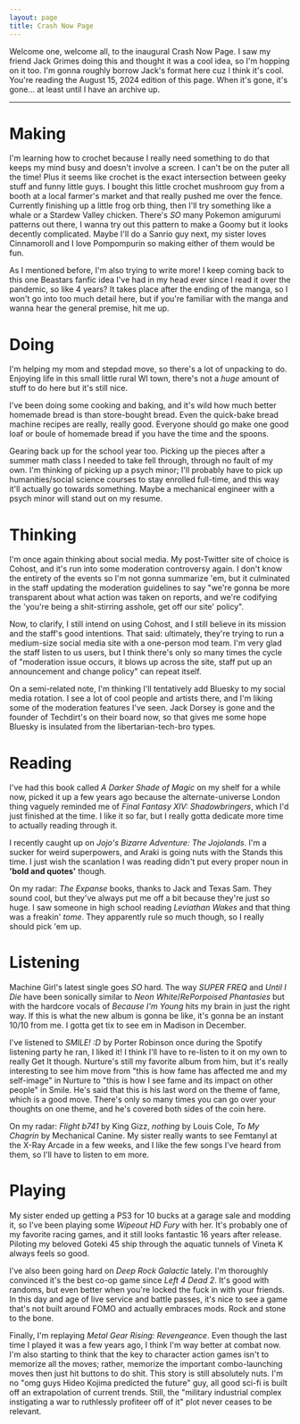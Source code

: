 ```yaml
---
layout: page
title: Crash Now Page
---
```


Welcome one, welcome all, to the inaugural Crash Now Page. I saw my friend Jack Grimes doing this and thought it was a cool idea, so I'm hopping on it too. I'm gonna roughly borrow Jack's format here cuz I think it's cool. You're reading the August 15, 2024 edition of this page. When it's gone, it's gone... at least until I have an archive up. 

---- 
# Making 
I'm learning how to crochet because I really need something to do that keeps my mind busy and doesn't involve a screen. I can't be on the puter all the time! Plus it seems like crochet is the exact intersection between geeky stuff and funny little guys. I bought this little crochet mushroom guy from a booth at a local farmer's market and that really pushed me over the fence. 
Currently finishing up a little frog orb thing, then I'll try something like a whale or a Stardew Valley chicken. There's *SO* many Pokemon amigurumi patterns out there, I wanna try out this pattern to make a Goomy but it looks decently complicated. Maybe I'll do a Sanrio guy next, my sister loves Cinnamoroll and I love Pompompurin so making either of them would be fun. 

As I mentioned before, I'm also trying to write more! I keep coming back to this one Beastars fanfic idea I've had in my head ever since I read it over the pandemic, so like 4 years? It takes place after the ending of the manga, so I won't go into too much detail here, but if you're familiar with the manga and wanna hear the general premise, hit me up.

# Doing
I'm helping my mom and stepdad move, so there's a lot of unpacking to do. Enjoying life in this small little rural WI town, there's not a *huge* amount of stuff to do here but it's still nice. 

I've been doing some cooking and baking, and it's wild how much better homemade bread is than store-bought bread. Even the quick-bake bread machine recipes are really, really good. Everyone should go make one good loaf or boule of homemade bread if you have the time and the spoons.  

Gearing back up for the school year too. Picking up the pieces after a summer math class I needed to take fell through, through no fault of my own. I'm thinking of picking up a psych minor; I'll probably have to pick up humanities/social science courses to stay enrolled full-time, and this way it'll actually go towards something. Maybe a mechanical engineer with a psych minor will stand out on my resume. 
# Thinking 
I'm once again thinking about social media. My post-Twitter site of choice is Cohost, and it's run into some moderation controversy again. I don't know the entirety of the events so I'm not gonna summarize 'em, but it culminated in the staff updating the moderation guidelines to say "we're gonna be more transparent about what action was taken on reports, and we're codifying the 'you're being a shit-stirring asshole, get off our site' policy". 

Now, to clarify, I still intend on using Cohost, and I still believe in its mission and the staff's good intentions. That said: ultimately, they're trying to run a medium-size social media site with a one-person mod team. I'm very glad the staff listen to us users, but I think there's only so many times the cycle of "moderation issue occurs, it blows up across the site, staff put up an announcement and change policy" can repeat itself. 

On a semi-related note, I'm thinking I'll tentatively add Bluesky to my social media rotation. I see a lot of cool people and artists there, and I'm liking some of the moderation features I've seen. Jack Dorsey is gone and the founder of Techdirt's on their board now, so that gives me some hope Bluesky is insulated from the libertarian-tech-bro types. 

# Reading
I've had this book called *A Darker Shade of Magic* on my shelf for a while now, picked it up a few years ago because the alternate-universe London thing vaguely reminded me of *Final Fantasy XIV: Shadowbringers*, which I'd just finished at the time. I like it so far, but I really gotta dedicate more time to actually reading through it.

I recently caught up on *Jojo's Bizarre Adventure: The Jojolands*. I'm a sucker for weird superpowers, and Araki is going nuts with the Stands this time. I just wish the scanlation I was reading didn't put every proper noun in **'bold and quotes'** though. 

On my radar: *The Expanse* books, thanks to Jack and Texas Sam. They sound cool, but they've always put me off a bit because they're just so huge. I saw someone in high school reading *Leviathan Wakes* and that thing was a freakin' *tome*. They apparently rule so much though, so I really should pick 'em up. 

# Listening
Machine Girl's latest single goes *SO* hard. The way *SUPER FREQ* and *Until I Die* have been sonically similar to *Neon White*/*RePorpoised Phantasies* but with the hardcore vocals of *Because I'm Young* hits my brain in just the right way. If this is what the new album is gonna be like, it's gonna be an instant 10/10 from me. I gotta get tix to see em in Madison in December. 

I've listened to *SMILE! :D* by Porter Robinson once during the Spotify listening party he ran, I liked it! I think I'll have to re-listen to it on my own to really Get It though. Nurture's still my favorite album from him, but it's really interesting to see him move from "this is how fame has affected me and my self-image" in Nurture to "this is how I see fame and its impact on other people" in Smile. He's said that this is his last word on the theme of fame, which is a good move. There's only so many times you can go over your thoughts on one theme, and he's covered both sides of the coin here. 

On my radar: *Flight b741* by King Gizz, *nothing* by Louis Cole, *To My Chagrin* by Mechanical Canine. My sister really wants to see Femtanyl at the X-Ray Arcade in a few weeks, and I like the few songs I've heard from them, so I'll have to listen to em more. 
# Playing 

My sister ended up getting a PS3 for 10 bucks at a garage sale and modding it, so I've been playing some *Wipeout HD Fury* with her. It's probably one of my favorite racing games, and it still looks fantastic 16 years after release. Piloting my beloved Goteki 45 ship through the aquatic tunnels of Vineta K always feels so good. 

I've also been going hard on *Deep Rock Galactic* lately. I'm thoroughly convinced it's the best co-op game since *Left 4 Dead 2*. It's good with randoms, but even better when you're locked the fuck in with your friends. In this day and age of live service and battle passes, it's nice to see a game that's not built around FOMO and actually embraces mods. Rock and stone to the bone. 

Finally, I'm replaying *Metal Gear Rising: Revengeance*. Even though the last time I played it was a few years ago, I think I'm way better at combat now. I'm also starting to think that the key to character action games isn't to memorize all the moves; rather, memorize the important combo-launching moves then just hit buttons to do shit. This story is still absolutely nuts. I'm no "omg guys Hideo Kojima predicted the future" guy, all good sci-fi is built off an extrapolation of current trends. Still, the "military industrial complex instigating a war to ruthlessly profiteer off of it" plot never ceases to be relevant. 